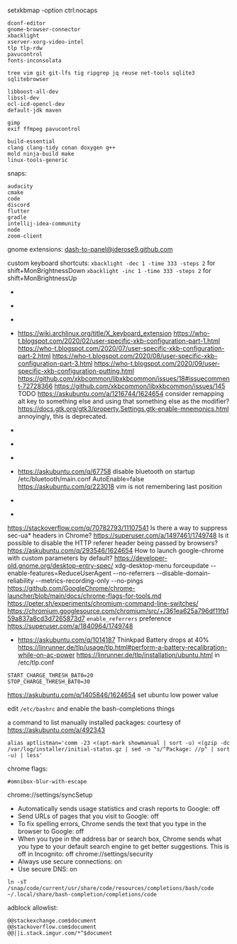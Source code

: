 setxkbmap -option ctrl:nocaps

```
dconf-editor
gnome-browser-connector
xbacklight
xserver-xorg-video-intel
tlp tlp-rdw
pavucontrol
fonts-inconsolata

tree vim git git-lfs tig ripgrep jq reuse net-tools sqlite3 sqlitebrowser

libboost-all-dev
libssl-dev
ocl-icd-opencl-dev
default-jdk maven

gimp
exif ffmpeg pavucontrol

build-essential
clang clang-tidy conan doxygen g++
mold ninja-build make
linux-tools-generic
```

snaps:
```
audacity
cmake
code
discord
flutter
gradle
intellij-idea-community
node
zoom-client
```

gnome extensions:
dash-to-panel@jderose9.github.com


custom keyboard shortcuts:
`xbacklight -dec 1 -time 333 -steps 2` for shift+MonBrightnessDown
`xbacklight -inc 1 -time 333 -steps 2` for shift+MonBrightnessUp



- [](https://askubuntu.com/questions/147462/how-can-i-change-the-tty-colors)

- [](https://askubuntu.com/questions/1025765/how-to-map-alt-hjkl-keys-to-arrow-keys)
- [](https://askubuntu.com/a/257497)

- [](https://medium.com/@damko/a-simple-humble-but-comprehensive-guide-to-xkb-for-linux-6f1ad5e13450)
<https://wiki.archlinux.org/title/X_keyboard_extension>
https://who-t.blogspot.com/2020/02/user-specific-xkb-configuration-part-1.html
https://who-t.blogspot.com/2020/07/user-specific-xkb-configuration-part-2.html
https://who-t.blogspot.com/2020/08/user-specific-xkb-configuration-part-3.html
https://who-t.blogspot.com/2020/09/user-specific-xkb-configuration-putting.html
https://github.com/xkbcommon/libxkbcommon/issues/18#issuecomment-72728366
https://github.com/xkbcommon/libxkbcommon/issues/145
TODO https://askubuntu.com/a/1216744/1624654 consider remapping alt key to something else and using that something else as the modifier?
https://docs.gtk.org/gtk3/property.Settings.gtk-enable-mnemonics.html annoyingly, this is deprecated.

- [](https://askubuntu.com/questions/103249/how-to-increase-brightness-in-smaller-steps/1080149#1080149)

- [](https://askubuntu.com/questions/315625/how-to-disable-the-shortcut-ctrl-alt-arrow-in-gnome-3-8)
- [](https://unix.stackexchange.com/questions/260601/understanding-setting-up-different-input-methods)

- [](https://docs.github.com/en/github/authenticating-to-github/connecting-to-github-with-ssh)
https://askubuntu.com/q/67758 disable bluetooth on startup
  /etc/bluetooth/main.conf AutoEnable=false
https://askubuntu.com/q/223018 vim is not remembering last position

- [](https://www.youtube.com/watch?v=KA6A3oeocHY&ab_channel=MentalOutlaw)
- [](https://github.com/StevenBlack/hosts)

https://stackoverflow.com/q/70782793/11107541 Is there a way to suppress sec-ua* headers in Chrome?
https://superuser.com/a/1497461/1749748 Is it possible to disable the HTTP referer header being passed by browsers?
https://askubuntu.com/q/293546/1624654 How to launch google-chrome with custom parameters by default?
https://developer-old.gnome.org/desktop-entry-spec/
xdg-desktop-menu forceupdate
 --enable-features=ReduceUserAgent --no-referrers --disable-domain-reliability --metrics-recording-only --no-pings
https://github.com/GoogleChrome/chrome-launcher/blob/main/docs/chrome-flags-for-tools.md
https://peter.sh/experiments/chromium-command-line-switches/
https://chromium.googlesource.com/chromium/src/+/361ea625a796df11fb159a837a8cd3d7265873d7 `enable_referrers` preference
https://superuser.com/a/1840964/1749748

- [](https://help.ubuntu.com/stable/ubuntu-help/power-batterylife.html.en)
https://askubuntu.com/q/1014187 Thinkpad Battery drops at 40%
https://linrunner.de/tlp/usage/tlp.html#perform-a-battery-recalibration-while-on-ac-power
https://linrunner.de/tlp/installation/ubuntu.html
in /etc/tlp.conf
```
START_CHARGE_THRESH_BAT0=20
STOP_CHARGE_THRESH_BAT0=30
```
https://askubuntu.com/q/1405846/1624654 set ubuntu low power value

edit `/etc/bashrc` and enable the bash-completions things


a command to list manually installed packages:
courtesy of https://askubuntu.com/a/492343
```
alias aptlistman='comm -23 <(apt-mark showmanual | sort -u) <(gzip -dc /var/log/installer/initial-status.gz | sed -n "s/^Package: //p" | sort -u) | less'
```

chrome flags:
```
#omnibox-blur-with-escape
```

chrome://settings/syncSetup
- Automatically sends usage statistics and crash reports to Google: off
- Send URLs of pages that you visit to Google: off
- To fix spelling errors, Chrome sends the text that you type in the browser to Google: off
- When you type in the address bar or search box, Chrome sends what you type to your default search engine to get better suggestions. This is off in Incognito: off
chrome://settings/security
- Always use secure connections: on
- Use secure DNS: on

```
ln -sT /snap/code/current/usr/share/code/resources/completions/bash/code ~/.local/share/bash-completion/completions/code
```

adblock allowlist:
```
@@stackexchange.com$document
@@stackoverflow.com$document
@@||i.stack.imgur.com/*^$document
```
